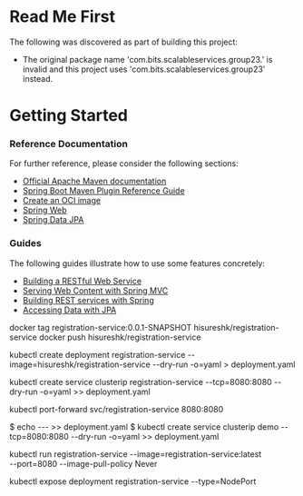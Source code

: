 # Read Me First
The following was discovered as part of building this project:

* The original package name 'com.bits.scalableservices.group23.' is invalid and this project uses 'com.bits.scalableservices.group23' instead.

# Getting Started

### Reference Documentation
For further reference, please consider the following sections:

* [Official Apache Maven documentation](https://maven.apache.org/guides/index.html)
* [Spring Boot Maven Plugin Reference Guide](https://docs.spring.io/spring-boot/docs/2.7.5/maven-plugin/reference/html/)
* [Create an OCI image](https://docs.spring.io/spring-boot/docs/2.7.5/maven-plugin/reference/html/#build-image)
* [Spring Web](https://docs.spring.io/spring-boot/docs/2.7.5/reference/htmlsingle/#web)
* [Spring Data JPA](https://docs.spring.io/spring-boot/docs/2.7.5/reference/htmlsingle/#data.sql.jpa-and-spring-data)

### Guides
The following guides illustrate how to use some features concretely:

* [Building a RESTful Web Service](https://spring.io/guides/gs/rest-service/)
* [Serving Web Content with Spring MVC](https://spring.io/guides/gs/serving-web-content/)
* [Building REST services with Spring](https://spring.io/guides/tutorials/rest/)
* [Accessing Data with JPA](https://spring.io/guides/gs/accessing-data-jpa/)


docker tag registration-service:0.0.1-SNAPSHOT hisureshk/registration-service
docker push hisureshk/registration-service

kubectl create deployment registration-service --image=hisureshk/registration-service --dry-run -o=yaml > deployment.yaml

kubectl create service clusterip registration-service --tcp=8080:8080 --dry-run -o=yaml >> deployment.yaml

kubectl port-forward svc/registration-service 8080:8080

$ echo --- >> deployment.yaml
$ kubectl create service clusterip demo --tcp=8080:8080 --dry-run -o=yaml >> deployment.yaml

kubectl run registration-service --image=registration-service:latest \
  --port=8080 --image-pull-policy Never

kubectl expose deployment registration-service --type=NodePort  

